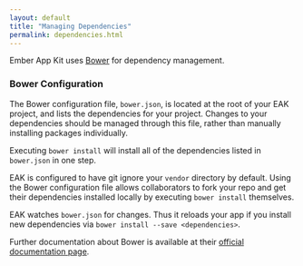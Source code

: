 ```yaml
---
layout: default
title: "Managing Dependencies"
permalink: dependencies.html
---
```

Ember App Kit uses [Bower](http://bower.io/) for dependency management.

### Bower Configuration

The Bower configuration file, `bower.json`, is located at the root of your EAK project, and lists the dependencies for your project.  Changes to your dependencies should be managed through this file, rather than manually installing packages individually.

Executing `bower install` will install all of the dependencies listed in `bower.json` in one step.

EAK is configured to have git ignore your `vendor` directory by default.  Using the Bower configuration file allows collaborators to fork your repo and get their dependencies installed locally by executing `bower install` themselves.

EAK watches `bower.json` for changes. Thus it reloads your app if you install new dependencies via `bower install --save <dependencies>`.

Further documentation about Bower is available at their [official documentation page](http://bower.io/).
